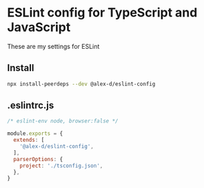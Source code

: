 # ESLint config for TypeScript and JavaScript

These are my settings for ESLint

## Install

```sh
npx install-peerdeps --dev @alex-d/eslint-config
```

## .eslintrc.js

```js
/* eslint-env node, browser:false */

module.exports = {
  extends: [
    '@alex-d/eslint-config',
  ],
  parserOptions: {
    project: './tsconfig.json',
  },
}
```
